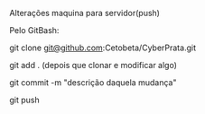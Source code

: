Alterações maquina para servidor(push)

Pelo GitBash:


git clone git@github.com:Cetobeta/CyberPrata.git

git add . (depois que clonar e modificar algo)

git commit -m "descrição daquela mudança"

git push
